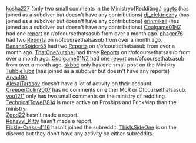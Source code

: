 [kosha227](/Users/kosha227) (only two small comments in the MinistryofRedditing.)
[cgyts](/Users/cgyts) (has joined as a subdiver but doesn't have any contributions)
[dj_elektriczny](/Users/dj_elektriczny) (has joined as a subdiver but doesn't have any contributions)
[erinmikail](/Users/erinmikail) (has joined as a subdiver but doesn't have any contributions)
[Coolgame01NZ](/Users/Coolgame01NZ) had one [report](/Reporters/Coolgame01NZ) on r/ofcoursethatsasub from over a month ago.
[phager76](/Users/phager76) had two [Reports](/Reporters/phager76) on r/ofcoursethatsasub from over a month ago.
[BananaSpider55](/Users/BananaSpider55) had two [Reports](/Reporters/BananaSpider55) on r/ofcoursethatsasub from over a month ago.
[ThatOneNutshel](/Users/ThatOneNutshell) had three [Reports](/Reporters/ThatOneNutshell) on r/ofcoursethatsasub from over a month ago.
[Coolgame01NZ](/Users/Coolgame01NZ) had one [report](/Reporters/Coolgame01NZ) on r/ofcoursethatsasub from over a month ago.
[skbbc](/Users/skbbc) only has one small post on the Ministry
[TubbieTubz](/Users/TubbieTubz) (has joined as a subdiver but doesn't have any reports)                                      
[Arya490](/Users/Arya490)                                                                    
[AlexaiTarasov](/Users/Alexaitarasov) doesn't have a lot of activity on their account.
[CreeperColin2007](/Users/CreeperColin2007) has no comments on either MoR or Ofcoursethatsasub.
[you1211](/Users/you1211) only has two small comments on the ministry of redditing.                                              
[TechnicalTowel7814](/Users/TechnicalTowel7814) is more active on              Proships and FuckMap than the ministry.          
[Zgod22](/Users/Zgod22) hasn't made a report.                              
[Ronevvi_Kitty](/Users/Ronevvi_Kitty) hasn't made a report.                    
[Fickle-Cress-4116](/Users/Fickle-Cress-4116) hasn't joined the subreddit. 
[ThisIsSideOne](/Users/ThisIsSideOne) is on the discord but they don't have any activity on either subreddits.